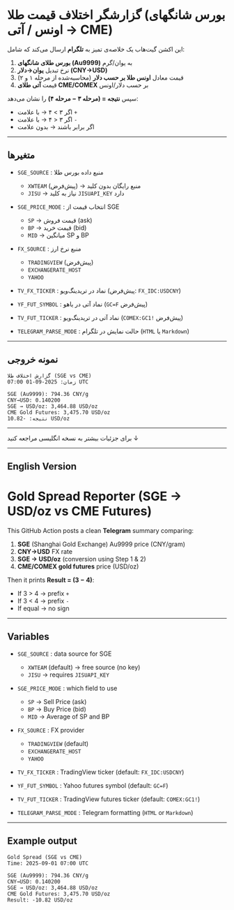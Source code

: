 # گزارشگر اختلاف قیمت طلا (بورس شانگهای → اونس / آتی CME)

این اکشن گیت‌هاب یک خلاصه‌ی تمیز به **تلگرام** ارسال می‌کند که شامل:

1) **بورس طلای شانگهای (Au9999)** به یوان/گرم  
2) نرخ تبدیل **یوان→دلار (CNY→USD)**  
3) قیمت معادل **اونس طلا بر حسب دلار** (محاسبه‌شده از مرحله ۱ و ۲)  
4) قیمت **آتی طلای CME/COMEX** بر حسب دلار/اونس  

سپس **نتیجه = (مرحله ۳ − مرحله ۴)** را نشان می‌دهد:  
- اگر ۳ > ۴ → با علامت `+`  
- اگر ۳ < ۴ → با علامت `-`  
- اگر برابر باشند → بدون علامت

---

## متغیرها

- `SGE_SOURCE` : منبع داده بورس طلا  
  - `XWTEAM` (پیش‌فرض) → منبع رایگان بدون کلید  
  - `JISU` → نیاز به کلید `JISUAPI_KEY` دارد  

- `SGE_PRICE_MODE` : انتخاب قیمت از SGE  
  - `SP` → قیمت فروش (ask)  
  - `BP` → قیمت خرید (bid)  
  - `MID` → میانگین SP و BP  

- `FX_SOURCE` : منبع نرخ ارز  
  - `TRADINGVIEW` (پیش‌فرض)  
  - `EXCHANGERATE_HOST`  
  - `YAHOO`  

- `TV_FX_TICKER` : نماد در تریدینگ‌ویو (پیش‌فرض: `FX_IDC:USDCNY`)  
- `YF_FUT_SYMBOL` : نماد آتی در یاهو (`GC=F` پیش‌فرض)  
- `TV_FUT_TICKER` : نماد آتی در تریدینگ‌ویو (`COMEX:GC1!` پیش‌فرض)  
- `TELEGRAM_PARSE_MODE` : حالت نمایش در تلگرام (`HTML` یا `Markdown`)  

---

## نمونه خروجی

```
گزارش اختلاف طلا (SGE vs CME)
زمان: 2025-09-01 07:00 UTC

SGE (Au9999): 794.36 CNY/g
CNY→USD: 0.140200
SGE → USD/oz: 3,464.88 USD/oz
CME Gold Futures: 3,475.70 USD/oz
نتیجه: -10.82 USD/oz
```

---

برای جزئیات بیشتر به نسخه انگلیسی مراجعه کنید ↓

---

## English Version

# Gold Spread Reporter (SGE → USD/oz vs CME Futures)

This GitHub Action posts a clean **Telegram** summary comparing:

1) **SGE** (Shanghai Gold Exchange) Au9999 price (CNY/gram)  
2) **CNY→USD** FX rate  
3) **SGE → USD/oz** (conversion using Step 1 & 2)  
4) **CME/COMEX gold futures** price (USD/oz)  

Then it prints **Result = (3 − 4)**:  
- If 3 > 4 → prefix `+`  
- If 3 < 4 → prefix `-`  
- If equal → no sign

---

## Variables

- `SGE_SOURCE` : data source for SGE  
  - `XWTEAM` (default) → free source (no key)  
  - `JISU` → requires `JISUAPI_KEY`  

- `SGE_PRICE_MODE` : which field to use  
  - `SP` → Sell Price (ask)  
  - `BP` → Buy Price (bid)  
  - `MID` → Average of SP and BP  

- `FX_SOURCE` : FX provider  
  - `TRADINGVIEW` (default)  
  - `EXCHANGERATE_HOST`  
  - `YAHOO`  

- `TV_FX_TICKER` : TradingView ticker (default: `FX_IDC:USDCNY`)  
- `YF_FUT_SYMBOL` : Yahoo futures symbol (default: `GC=F`)  
- `TV_FUT_TICKER` : TradingView futures ticker (default: `COMEX:GC1!`)  
- `TELEGRAM_PARSE_MODE` : Telegram formatting (`HTML` or `Markdown`)  

---

## Example output

```
Gold Spread (SGE vs CME)
Time: 2025-09-01 07:00 UTC

SGE (Au9999): 794.36 CNY/g
CNY→USD: 0.140200
SGE → USD/oz: 3,464.88 USD/oz
CME Gold Futures: 3,475.70 USD/oz
Result: -10.82 USD/oz
```
